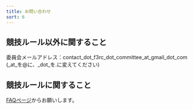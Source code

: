 ```yaml
---
title: お問い合わせ
sort: 6
---
```


## 競技ルール以外に関すること
  委員会メールアドレス：contact_dot_f3rc_dot_committee_at_gmail_dot_com  
(_at_を@に、_dot_を.に変えてください)

## 競技ルールに関すること
[FAQページ](/F3RC2024/2024FAQ.html)からお願いします。
